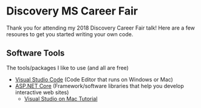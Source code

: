 # Discovery MS Career Fair

Thank you for attending my 2018 Discovery Career Fair talk! Here are a few resoures to get you started writing your own code.

## Software Tools

The tools/packages I like to use (and all are free)

* [Visual Studio Code](https://code.visualstudio.com/) (Code Editor that runs on Windows or Mac)
* [ASP.NET Core](https://www.asp.net/core/overview/aspnet-vnext) (Framework/software libraries that help you develop interactive web sites)
  * [Visual Studio on Mac Tutorial](https://docs.microsoft.com/en-us/aspnet/core/tutorials/razor-pages-vsc/razor-pages-start)
